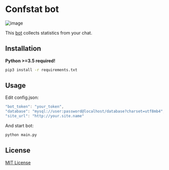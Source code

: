 Confstat bot
====
![image](http://i.imgur.com/P3HS3hm.png)

This [bot](http://telegram.me/confstatbot) collects statistics from your chat.

Installation
-------
**Python >=3.5 required!**
```bash
pip3 install -r requirements.txt
```
Usage
-------
Edit config.json:
```js
"bot_token": "your_token",
"database": "mysql://user:password@localhost/database?charset=utf8mb4",
"site_url": "http://your.site.name"
```
And start bot:
```bash
python main.py
```
License
-------
[MIT License](http://www.opensource.org/licenses/MIT)

